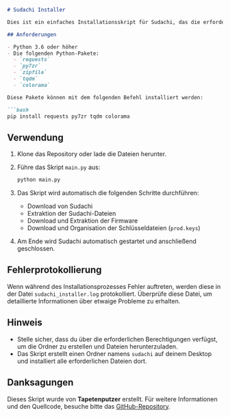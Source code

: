 ```markdown
# Sudachi Installer

Dies ist ein einfaches Installationsskript für Sudachi, das die erforderlichen Dateien und Firmware automatisch herunterlädt und installiert. Es erleichtert die Installation und Einrichtung von Sudachi auf deinem Computer.

## Anforderungen

- Python 3.6 oder höher
- Die folgenden Python-Pakete:
  - `requests`
  - `py7zr`
  - `zipfile`
  - `tqdm`
  - `colorama`

Diese Pakete können mit dem folgenden Befehl installiert werden:

```bash
pip install requests py7zr tqdm colorama
```

## Verwendung

1. Klone das Repository oder lade die Dateien herunter.
2. Führe das Skript `main.py` aus:

   ```bash
   python main.py
   

3. Das Skript wird automatisch die folgenden Schritte durchführen:
   - Download von Sudachi
   - Extraktion der Sudachi-Dateien
   - Download und Extraktion der Firmware
   - Download und Organisation der Schlüsseldateien (`prod.keys`)

4. Am Ende wird Sudachi automatisch gestartet und anschließend geschlossen.

## Fehlerprotokollierung

Wenn während des Installationsprozesses Fehler auftreten, werden diese in der Datei `sudachi_installer.log` protokolliert. Überprüfe diese Datei, um detaillierte Informationen über etwaige Probleme zu erhalten.

## Hinweis

- Stelle sicher, dass du über die erforderlichen Berechtigungen verfügst, um die Ordner zu erstellen und Dateien herunterzuladen.
- Das Skript erstellt einen Ordner namens `sudachi` auf deinem Desktop und installiert alle erforderlichen Dateien dort.

## Danksagungen

Dieses Skript wurde von **Tapetenputzer** erstellt. Für weitere Informationen und den Quellcode, besuche bitte das [GitHub-Repository](https://github.com/Justinzzz69).
```
